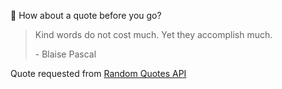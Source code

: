📣 How about a quote before you go?

> Kind words do not cost much. Yet they accomplish much.
>
> <p>- Blaise Pascal</p>

Quote requested from [Random Quotes API](https://github.com/lukePeavey/quotable)
